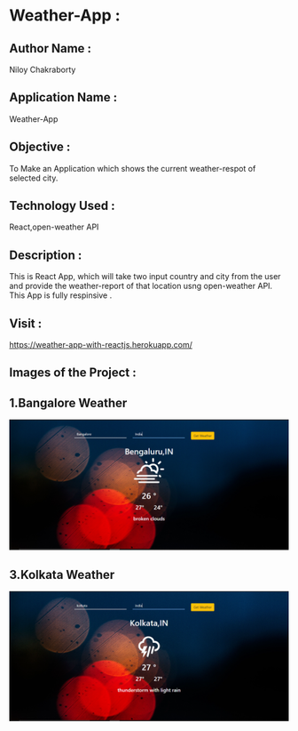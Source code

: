 # Weather-App : 

## Author Name : 
   Niloy Chakraborty

## Application Name : 
  Weather-App

## Objective : 
   To Make an Application which shows the current weather-respot of selected city. 


## Technology Used :      
   React,open-weather API
       
## Description :
  This is React App, which will take two input country and city from the user and provide the weather-report 
  of that location usng open-weather API. This App is fully respinsive .
  
 
## Visit : 
   https://weather-app-with-reactjs.herokuapp.com/


## Images of the Project :

## 1.Bangalore Weather
![](https://github.com/niloy2019/weather-app/blob/master/Sample%20Image%20of%20the%20Project/BangaloreWeather.PNG)

## 3.Kolkata Weather 
![](https://github.com/niloy2019/weather-app/blob/master/Sample%20Image%20of%20the%20Project/KolkataWeather.PNG)
